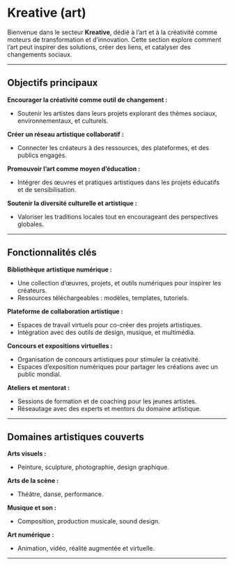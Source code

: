 # Kreative (art)

Bienvenue dans le secteur **Kreative**, dédié à l’art et à la créativité comme moteurs de transformation et d’innovation. Cette section explore comment l’art peut inspirer des solutions, créer des liens, et catalyser des changements sociaux.

---

## **Objectifs principaux**

**Encourager la créativité comme outil de changement :**

- Soutenir les artistes dans leurs projets explorant des thèmes sociaux, environnementaux, et culturels.

**Créer un réseau artistique collaboratif :**

- Connecter les créateurs à des ressources, des plateformes, et des publics engagés.

**Promouvoir l’art comme moyen d’éducation :**

- Intégrer des œuvres et pratiques artistiques dans les projets éducatifs et de sensibilisation.

**Soutenir la diversité culturelle et artistique :**

- Valoriser les traditions locales tout en encourageant des perspectives globales.

---

## **Fonctionnalités clés**

**Bibliothèque artistique numérique :**

- Une collection d’œuvres, projets, et outils numériques pour inspirer les créateurs.
- Ressources téléchargeables : modèles, templates, tutoriels.

**Plateforme de collaboration artistique :**

- Espaces de travail virtuels pour co-créer des projets artistiques.
- Intégration avec des outils de design, musique, et multimédia.

**Concours et expositions virtuelles :**

- Organisation de concours artistiques pour stimuler la créativité.
- Espaces d’exposition numériques pour partager les créations avec un public mondial.

**Ateliers et mentorat :**

- Sessions de formation et de coaching pour les jeunes artistes.
- Réseautage avec des experts et mentors du domaine artistique.

---

## **Domaines artistiques couverts**

**Arts visuels :**

- Peinture, sculpture, photographie, design graphique.

**Arts de la scène :**

- Théâtre, danse, performance.

**Musique et son :**

- Composition, production musicale, sound design.

**Art numérique :**

- Animation, vidéo, réalité augmentée et virtuelle.

---